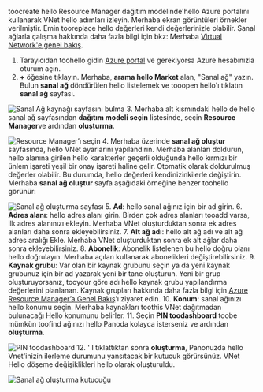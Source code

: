 toocreate hello Resource Manager dağıtım modelinde'hello Azure portalını kullanarak VNet hello adımları izleyin. Merhaba ekran görüntüleri örnekler verilmiştir. Emin tooreplace hello değerleri kendi değerlerinizle olabilir. Sanal ağlarla çalışma hakkında daha fazla bilgi için bkz: Merhaba [Virtual Network'e genel bakış](../articles/virtual-network/virtual-networks-overview.md).

1. Tarayıcıdan toohello gidin [Azure portal](http://portal.azure.com) ve gerekiyorsa Azure hesabınızla oturum açın.
2. **+** öğesine tıklayın. Merhaba, **arama hello Market** alan, "Sanal ağ" yazın. Bulun **sanal ağ** döndürülen hello listelemek ve tooopen hello'ı tıklatın **sanal ağ** sayfası.

  ![Sanal Ağ kaynağı sayfasını bulma](./media/vpn-gateway-basic-vnet-rm-portal-include/newvnetportal700.png "Sanal Ağ kaynağı sayfasını bulma")
3. Merhaba alt kısmındaki hello de hello sanal ağ sayfasından **dağıtım modeli seçin** listesinde, seçin **Resource Manager**ve ardından **oluşturma**.

  ![Resource Manager’ı seçin](./media/vpn-gateway-basic-vnet-rm-portal-include/resourcemanager250.png "Resource Manager’ı seçin")
4. Merhaba üzerinde **sanal ağ oluştur** sayfasında, hello VNet ayarlarını yapılandırın. Merhaba alanları doldurun, hello alanına girilen hello karakterler geçerli olduğunda hello kırmızı bir ünlem işareti yeşil bir onay işareti haline gelir. Otomatik olarak doldurulmuş değerler olabilir. Bu durumda, hello değerleri kendinizinkilerle değiştirin. Merhaba **sanal ağ oluştur** sayfa aşağıdaki örneğine benzer toohello görünür:

  ![Sanal ağ oluşturma sayfası](./media/vpn-gateway-basic-vnet-rm-portal-include/createvnet300.png "Sanal ağ oluşturma sayfası")
5. **Ad**: hello sanal ağınız için bir ad girin.
6. **Adres alanı**: hello adres alanı girin. Birden çok adres alanları tooadd varsa, ilk adres alanınızı ekleyin. Merhaba VNet oluşturduktan sonra ek adres alanları daha sonra ekleyebilirsiniz.
7. **Alt ağ adı**: hello alt ağ adı ve alt ağ adres aralığı Ekle. Merhaba VNet oluşturduktan sonra ek alt ağlar daha sonra ekleyebilirsiniz.
8. **Abonelik**: Abonelik listelenen bu hello doğru olanı hello doğrulayın. Merhaba açılan kullanarak abonelikleri değiştirebilirsiniz.
9. **Kaynak grubu**: Var olan bir kaynak grubunu seçin ya da yeni kaynak grubunuz için bir ad yazarak yeni bir tane oluşturun. Yeni bir grup oluşturuyorsanız, tooyour göre adı hello kaynak grubu yapılandırma değerlerini planlanan. Kaynak grupları hakkında daha fazla bilgi için [Azure Resource Manager’a Genel Bakış](../articles/azure-resource-manager/resource-group-overview.md#resource-groups)’ı ziyaret edin.
10. **Konum**: sanal ağınızı hello konumu seçin. Merhaba kaynakları toothis VNet dağıtmadan bulunacağı Hello konumunu belirler.
11. Seçin **PIN toodashboard** toobe mümkün toofind ağınızı hello Panoda kolayca isterseniz ve ardından **oluşturma**.

 ![PIN toodashboard](./media/vpn-gateway-basic-vnet-rm-portal-include/pintodashboard150.png "PIN toodashboard")
12. ' I tıklattıktan sonra **oluşturma**, Panonuzda hello Vnet'inizin ilerleme durumunu yansıtacak bir kutucuk görürsünüz. VNet Hello döşeme değişiklikleri hello olarak oluşturuldu.

  ![Sanal ağ oluşturma kutucuğu](./media/vpn-gateway-basic-vnet-rm-portal-include/deploying150.png "Creating virtual network tile")